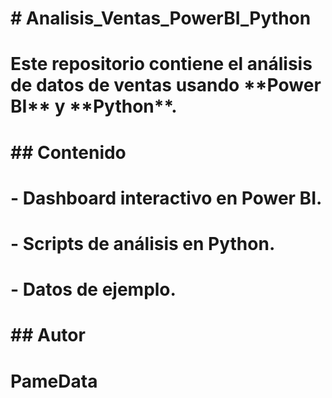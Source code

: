 # \# Analisis\_Ventas\_PowerBI\_Python

# 

# Este repositorio contiene el análisis de datos de ventas usando \*\*Power BI\*\* y \*\*Python\*\*.

# 

# \## Contenido

# \- Dashboard interactivo en Power BI.

# \- Scripts de análisis en Python.

# \- Datos de ejemplo.

# 

# \## Autor

# PameData

